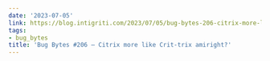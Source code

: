 ```yaml
---
date: '2023-07-05'
link: https://blog.intigriti.com/2023/07/05/bug-bytes-206-citrix-more-like-crit-trix-amiright/
tags:
- bug_bytes
title: 'Bug Bytes #206 – Citrix more like Crit-trix amiright?'
---
```

